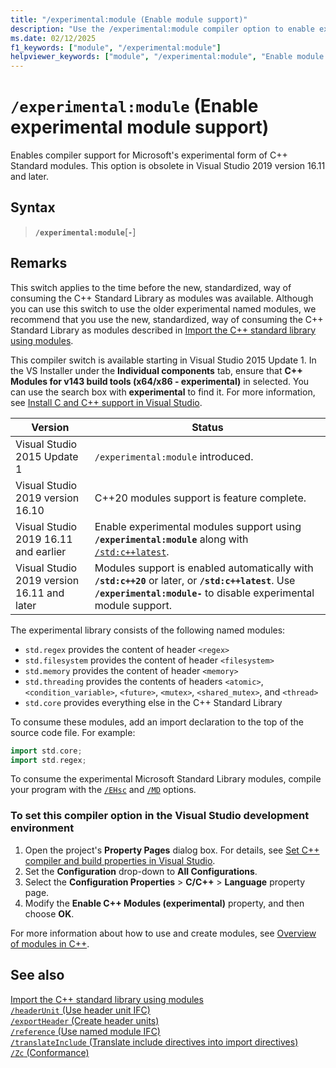 ```yaml
---
title: "/experimental:module (Enable module support)"
description: "Use the /experimental:module compiler option to enable experimental compiler support for named modules."
ms.date: 02/12/2025
f1_keywords: ["module", "/experimental:module"]
helpviewer_keywords: ["module", "/experimental:module", "Enable module support"]
---
```

# `/experimental:module` (Enable experimental module support)

Enables compiler support for Microsoft's experimental form of C++ Standard modules. This option is obsolete in Visual Studio 2019 version 16.11 and later.

## Syntax

> **`/experimental:module`**\[**`-`**]

## Remarks

 This switch applies to the time before the new, standardized, way of consuming the C++ Standard Library as modules was available. Although you can use this switch to use the older experimental named modules, we recommend that you use the new, standardized, way of consuming the C++ Standard Library as modules described in [Import the C++ standard library using modules](../../cpp/tutorial-import-stl-named-module.md).

This compiler switch is available starting in Visual Studio 2015 Update 1. In the VS Installer under the **Individual components** tab, ensure that **C++ Modules for v143 build tools (x64/x86 - experimental)** in selected. You can use the search box with **experimental** to find it. For more information, see [Install C and C++ support in Visual Studio](../vscpp-step-0-installation.md).

| Version  | Status |
|---|---|
| Visual Studio 2015 Update 1  | `/experimental:module` introduced. |
| Visual Studio 2019 version 16.10 | C++20 modules support is feature complete. |
| Visual Studio 2019 16.11 and earlier | Enable experimental modules support using **`/experimental:module`** along with [`/std:c++latest`](std-specify-language-standard-version.md). |
| Visual Studio 2019 version 16.11 and later | Modules support is enabled automatically with **`/std:c++20`** or later, or **`/std:c++latest`**. Use **`/experimental:module-`** to disable experimental module support. |

The experimental library consists of the following named modules:

- `std.regex` provides the content of header `<regex>`
- `std.filesystem` provides the content of header `<filesystem>`
- `std.memory` provides the content of header `<memory>`
- `std.threading` provides the contents of headers `<atomic>`, `<condition_variable>`, `<future>`, `<mutex>`, `<shared_mutex>`, and `<thread>`
- `std.core` provides everything else in the C++ Standard Library

To consume these modules, add an import declaration to the top of the source code file. For example:

```cpp
import std.core;
import std.regex;
```

To consume the experimental Microsoft Standard Library modules, compile your program with the [`/EHsc`](eh-exception-handling-model.md) and [`/MD`](md-mt-ld-use-run-time-library.md) options.

### To set this compiler option in the Visual Studio development environment

1. Open the project's **Property Pages** dialog box. For details, see [Set C++ compiler and build properties in Visual Studio](../working-with-project-properties.md).
1. Set the **Configuration** drop-down to **All Configurations**.
1. Select the **Configuration Properties** > **C/C++** > **Language** property page.
1. Modify the **Enable C++ Modules (experimental)** property, and then choose **OK**.

For more information about how to use and create modules, see [Overview of modules in C++](../../cpp/modules-cpp.md).

## See also

[Import the C++ standard library using modules](../../cpp/tutorial-import-stl-named-module.md)\
[`/headerUnit` (Use header unit IFC)](headerunit.md)\
[`/exportHeader` (Create header units)](module-exportheader.md)\
[`/reference` (Use named module IFC)](module-reference.md)\
[`/translateInclude` (Translate include directives into import directives)](translateinclude.md)\
[`/Zc` (Conformance)](zc-conformance.md)
